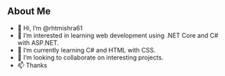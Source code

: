 ## About Me

- 👋 Hi, I’m @rhtmishra61
- 👀 I’m interested in learning web development using .NET Core and C# with ASP.NET.
- 🌱 I’m currently learning C# and HTML with CSS.
- 💞️ I’m looking to collaborate on interesting projects.
- 📫 Thanks

<!---
rhtmishra61/rhtmishra61 is a ✨ special ✨ repository because its `README.md` (this file) appears on your GitHub profile.
You can click the Preview link to take a look at your changes.
--->
